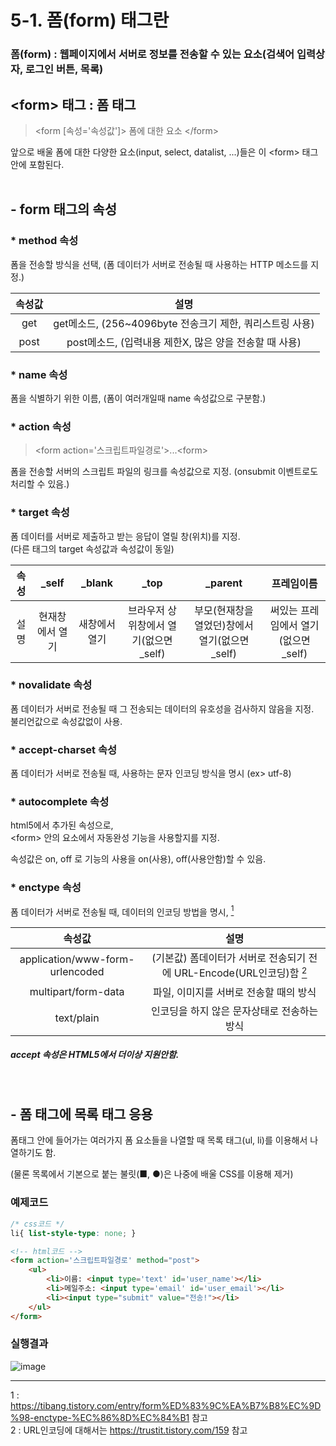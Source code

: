 # 5-1. 폼(form) 태그란
### 폼(form) : 웹페이지에서 서버로 정보를 전송할 수 있는 요소(검색어 입력상자, 로그인 버튼, 목록)

## \<form> 태그 : 폼 태그 
> \<form [속성='속성값']> 폼에 대한 요소 \</form> 

앞으로 배울 폼에 대한 다양한 요소(input, select, datalist, ...)들은 이 \<form> 태그 안에 포함된다.  
<br>

## - form 태그의 속성

### * method 속성

폼을 전송할 방식을 선택, (폼 데이터가 서버로 전송될 때 사용하는 HTTP 메소드를 지정.)

속성값|설명
:---:|:---:
get|get메소드, (256~4096byte 전송크기 제한, 쿼리스트링 사용)
post|post메소드, (입력내용 제한X, 많은 양을 전송할 때 사용)

### * name 속성

폼을 식별하기 위한 이름, (폼이 여러개일때 name 속성값으로 구분함.)

### * action 속성
> \<form action='스크립트파일경로'>...\<form>

폼을 전송할 서버의 스크립트 파일의 링크를 속성값으로 지정. (onsubmit 이벤트로도 처리할 수 있음.)

### * target 속성

폼 데이터를 서버로 제출하고 받는 응답이 열릴 창(위치)를 지정.  
(다른 태그의 target 속성값과 속성값이 동일)

속성|_self|_blank|_top|_parent|프레임이름
:---:|:---:|:---:|:---:|:---:|:---:
설명|현재창에서 열기|새창에서 열기|브라우저 상위창에서 열기(없으면_self)|부모(현재창을 열었던)창에서 열기(없으면_self)|써있는 프레임에서 열기(없으면_self)

### * novalidate 속성

폼 데이터가 서버로 전송될 때 그 전송되는 데이터의 유호성을 검사하지 않음을 지정.   
불리언값으로 속성값없이 사용.

### * accept-charset 속성

폼 데이터가 서버로 전송될 때, 사용하는 문자 인코딩 방식을 명시 (ex> utf-8)

### * autocomplete 속성

html5에서 추가된 속성으로,  
\<form> 안의 요소에서 자동완성 기능을 사용할지를 지정.  

속성값은 on, off 로 기능의 사용을 on(사용), off(사용안함)할 수 있음.

### * enctype 속성 

폼 데이터가 서버로 전송될 때, 데이터의 인코딩 방법을 명시, <a href="#link1"><sup>1</sup></a>

속성값|설명
:---:|:---:
application/www-form-urlencoded|(기본값) 폼데이터가 서버로 전송되기 전에 URL-Encode(URL인코딩)함 <a href="#link2"><sup>2</sup></a>
multipart/form-data|파일, 이미지를 서버로 전송할 때의 방식
text/plain|인코딩을 하지 않은 문자상태로 전송하는 방식

##### accept 속성은 HTML5에서 더이상 지원안함.
<br>

## - 폼 태그에 목록 태그 응용

폼태그 안에 들어가는 여러가지 폼 요소들을 나열할 때 목록 태그(ul, li)를 이용해서 나열하기도 함.

(물론 목록에서 기본으로 붙는 불릿(■, ●)은 나중에 배울 CSS를 이용해 제거)

### 예제코드
```css
/* css코드 */
li{ list-style-type: none; }
```
```html
<!-- html코드 -->
<form action='스크립트파일경로' method="post">
    <ul>
        <li>이름: <input type='text' id='user_name'></li>
        <li>메일주소: <input type='email' id='user_email'></li>
        <li><input type="submit" value="전송!"></li>
    </ul>
</form>
```
### 실행결과
![image](https://user-images.githubusercontent.com/48408417/80911154-95a92d00-8d6f-11ea-9b8f-9ba177df1684.png)

---

<a name='link1'> 1 : https://tibang.tistory.com/entry/form%ED%83%9C%EA%B7%B8%EC%9D%98-enctype-%EC%86%8D%EC%84%B1 참고  
<a name='link2'> 2 : URL인코딩에 대해서는 https://trustit.tistory.com/159 참고

